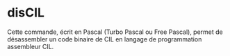 # disCIL
Cette commande, écrit en Pascal (Turbo Pascal ou Free Pascal), permet de désassembler un code binaire de CIL en langage de programmation assembleur CIL.
